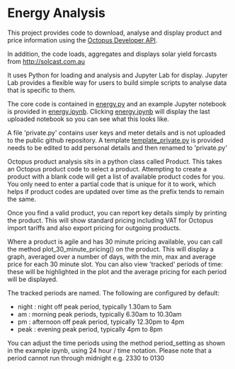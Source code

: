 # Energy Analysis
This project provides code to download, analyse and display product and price information using the [Octopus Developer API](https://developer.octopus.energy/docs/api/).

In addition, the code loads, aggregates and displays solar yield forcasts from http://solcast.com.au

It uses Python for loading and analysis and Jupyter Lab for display. Jupyter Lab provides a flexible way for users to build simple scripts to analyse data that is specific to them.

The core code is contained in [energy.py](energy.py) and an example Jupyter notebook is provided in [energy.ipynb](energy.ipynb). Clicking [energy.ipynb](energy.ipynb) will display the last uploaded notebook so you can see what this looks like.

A file 'private.py' contains user keys and meter details and is not uploaded to the public github repository.
A template [template_private.py](template_private.py) is provided needs to be edited to add personal details and then renamed to 'private.py'

Octopus product analysis sits in a python class called Product. This takes an Octopus product code to select a product. Attempting to create a product with a blank code will get a list of
available product codes for you. You only need to enter a partial code that is unique for it to work, which helps if product codes are updated over time as the prefix tends to remain the same.

Once you find a valid product, you can report key details simply by printing the product. This will show standard pricing including VAT for Octopus import tariffs and also export pricing for outgoing products.

Where a product is agile and has 30 minute pricing available, you can call the method plot_30_minute_pricing() on the product. This will display a graph, averaged over a number of days, with the min,
max and average price for each 30 minute slot. You can also view 'tracked' periods of time: these will be highlighted in the plot and the average pricing for each period will be displayed.

The tracked periods are named. The following are configured by default:

* night  : night off peak period, typically 1.30am to 5am
* am     : morning peak periods, typically 6.30am to 10.30am
* pm     : afternoon off peak period, typically 12.30pm to 4pm
* peak   : evening peak period, typically 4pm to 8pm

You can adjust the time periods using the method period_setting as shown in the example ipynb, using 24 hour / time notation. Please note that a period cannot run through midnight e.g. 2330 to 0130

